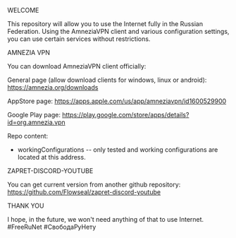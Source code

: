 
WELCOME

This repository will allow you to use the Internet fully in the Russian Federation. Using the AmneziaVPN client and various configuration settings, you can use certain services without restrictions.

AMNEZIA VPN

You can download AmneziaVPN client officially:

General page (allow download clients for windows, linux or android):
https://amnezia.org/downloads

AppStore page:
https://apps.apple.com/us/app/amneziavpn/id1600529900

Google Play page:
https://play.google.com/store/apps/details?id=org.amnezia.vpn

Repo content:
- workingConfigurations -- only tested and working configurations are located at this address.

ZAPRET-DISCORD-YOUTUBE

You can get current version from another github repository:
https://github.com/Flowseal/zapret-discord-youtube

THANK YOU

I hope, in the future, we won't need anything of that to use Internet. 
#FreeRuNet #СвободаРуНету